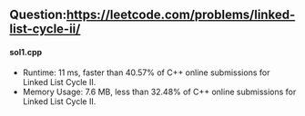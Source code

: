 ## Question:https://leetcode.com/problems/linked-list-cycle-ii/

#### sol1.cpp

* Runtime: 11 ms, faster than 40.57% of C++ online submissions for Linked List Cycle II.
* Memory Usage: 7.6 MB, less than 32.48% of C++ online submissions for Linked List Cycle II.
